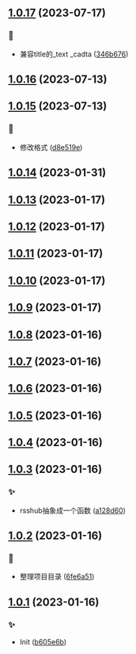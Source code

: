 ## [1.0.17](https://github.com/kongnet/daily-rss/compare/v1.0.16...v1.0.17) (2023-07-17)


### :bug:

* 兼容title的_text _cadta ([346b676](https://github.com/kongnet/daily-rss/commit/346b676224a5c9500a575326f2f830857ad18623))



## [1.0.16](https://github.com/kongnet/daily-rss/compare/v1.0.15...v1.0.16) (2023-07-13)




## [1.0.15](https://github.com/kongnet/daily-rss/compare/v1.0.14...v1.0.15) (2023-07-13)


### :bug:

* 修改格式 ([d8e519e](https://github.com/kongnet/daily-rss/commit/d8e519ef878bf79007765b008b920c331ab36c6f))



## [1.0.14](https://github.com/kongnet/daily-rss/compare/v1.0.13...v1.0.14) (2023-01-31)




## [1.0.13](https://github.com/kongnet/daily-rss/compare/v1.0.12...v1.0.13) (2023-01-17)




## [1.0.12](https://github.com/kongnet/daily-rss/compare/v1.0.11...v1.0.12) (2023-01-17)




## [1.0.11](https://github.com/kongnet/daily-rss/compare/v1.0.10...v1.0.11) (2023-01-17)




## [1.0.10](https://github.com/kongnet/daily-rss/compare/v1.0.9...v1.0.10) (2023-01-17)




## [1.0.9](https://github.com/kongnet/daily-rss/compare/v1.0.8...v1.0.9) (2023-01-17)




## [1.0.8](https://github.com/kongnet/daily-rss/compare/v1.0.7...v1.0.8) (2023-01-16)




## [1.0.7](https://github.com/kongnet/daily-rss/compare/v1.0.6...v1.0.7) (2023-01-16)




## [1.0.6](https://github.com/kongnet/daily-rss/compare/v1.0.5...v1.0.6) (2023-01-16)




## [1.0.5](https://github.com/kongnet/daily-rss/compare/v1.0.4...v1.0.5) (2023-01-16)




## [1.0.4](https://github.com/kongnet/daily-rss/compare/v1.0.3...v1.0.4) (2023-01-16)




## [1.0.3](https://github.com/kongnet/daily-rss/compare/v1.0.2...v1.0.3) (2023-01-16)


### :sparkles:

* rsshub抽象成一个函数 ([a128d60](https://github.com/kongnet/daily-rss/commit/a128d60f44e99a7507a294df1d114443e812f12f))



## [1.0.2](https://github.com/kongnet/daily-rss/compare/v1.0.1...v1.0.2) (2023-01-16)


### :art:

* 整理项目目录 ([6fe6a51](https://github.com/kongnet/daily-rss/commit/6fe6a51b0d5357b70289a0fed75fee6b06f93b97))



## [1.0.1](https://github.com/kongnet/daily-rss/compare/b605e6ba5df4e61d18febbdca2515e537c20feef...v1.0.1) (2023-01-16)


### :sparkles:

* Init ([b605e6b](https://github.com/kongnet/daily-rss/commit/b605e6ba5df4e61d18febbdca2515e537c20feef))




